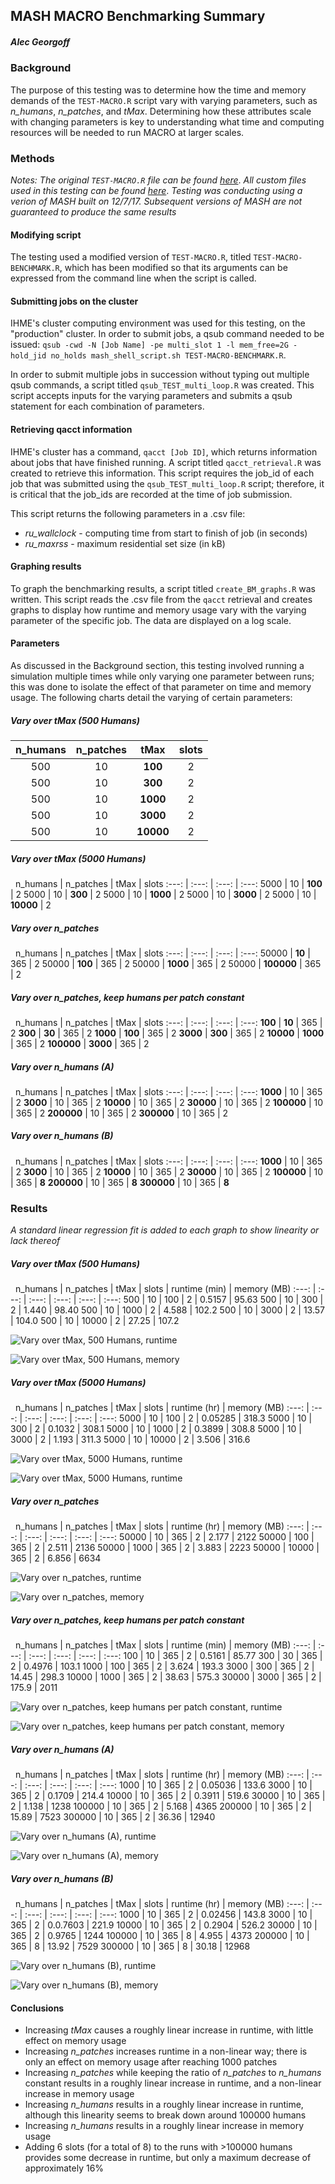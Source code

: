 ## MASH MACRO Benchmarking Summary
##### Alec Georgoff
### Background
The purpose of this testing was to determine how the time and memory demands of the `TEST-MACRO.R` script vary with varying parameters, such as _n\_humans_, _n\_patches_, and _tMax_. Determining how these attributes scale with changing parameters is key to understanding what time and computing resources will be needed to run MACRO at larger scales.

### Methods
_Notes:_
_The original `TEST-MACRO.R` file can be found [here](https://github.com/smitdave/MASH-Main/tree/master/MASH-Test)_.
_All custom files used in this testing can be found [here](https://github.com/smitdave/MASH-Main/tree/master/MASH-dev/AlecGeorgoff/Benchmarking)_.
_Testing was conducting using a verion of MASH built on 12/7/17. Subsequent versions of MASH are not guaranteed to produce the same results_

#### Modifying script
The testing used a modified version of `TEST-MACRO.R`, titled `TEST-MACRO-BENCHMARK.R`, which has been modified so that its arguments can be expressed from the command line when the script is called.

#### Submitting jobs on the cluster
IHME's cluster computing environment was used for this testing, on the "production" cluster. In order to submit jobs, a qsub command needed to be issued: `qsub -cwd -N [Job Name] -pe multi_slot 1 -l mem_free=2G -hold_jid no_holds mash_shell_script.sh TEST-MACRO-BENCHMARK.R`.

In order to submit multiple jobs in succession without typing out multiple qsub commands, a script titled `qsub_TEST_multi_loop.R` was created. This script accepts inputs for the varying parameters and submits a qsub statement for each combination of parameters.

#### Retrieving qacct information
IHME's cluster has a command, `qacct [Job ID]`, which returns information about jobs that have finished running. A script titled `qacct_retrieval.R` was created to retrieve this information. This script requires the job_id of each job that was submitted using the `qsub_TEST_multi_loop.R` script; therefore, it is critical that the job_ids are recorded at the time of job submission.

This script returns the following parameters in a .csv file:
* _ru\_wallclock_ - computing time from start to finish of job (in seconds)
* _ru\_maxrss_ - maximum residential set size (in kB)

#### Graphing results
To graph the benchmarking results, a script titled `create_BM_graphs.R` was written. This script reads the .csv file from the `qacct` retrieval and creates graphs to display how runtime and memory usage vary with the varying parameter of the specific job. The data are displayed on a log scale.

#### Parameters
As discussed in the Background section, this testing involved running a simulation multiple times while only varying one parameter between runs; this was done to isolate the effect of that parameter on time and memory usage. The following charts detail the varying of certain parameters:

##### _**Vary over tMax (500 Humans)**_

n\_humans | n\_patches | tMax | slots
:---: | :---: | :---: | :---:
500 | 10 | **100** | 2
500 | 10 | **300** | 2
500 | 10 | **1000** | 2
500 | 10 | **3000** | 2
500 | 10 | **10000** | 2

##### _**Vary over tMax (5000 Humans)**_
&nbsp;
n\_humans | n\_patches | tMax | slots
:---: | :---: | :---: | :---:
5000 | 10 | **100** | 2
5000 | 10 | **300** | 2
5000 | 10 | **1000** | 2
5000 | 10 | **3000** | 2
5000 | 10 | **10000** | 2
&nbsp;
##### _**Vary over n\_patches**_
&nbsp;
n\_humans | n\_patches | tMax | slots
:---: | :---: | :---: | :---:
50000 | **10** | 365 | 2
50000 | **100** | 365 | 2
50000 | **1000** | 365 | 2
50000 | **100000** | 365 | 2
&nbsp;
##### _**Vary over n\_patches, keep humans per patch constant**_
&nbsp;
n\_humans | n\_patches | tMax | slots
:---: | :---: | :---: | :---:
**100** | **10** | 365 | 2
**300** | **30** | 365 | 2
**1000** | **100** | 365 | 2
**3000** | **300** | 365 | 2
**10000** | **1000** | 365 | 2
**100000** | **3000** | 365 | 2
&nbsp;
##### _**Vary over n\_humans (A)**_
&nbsp;
n\_humans | n\_patches | tMax | slots
:---: | :---: | :---: | :---:
**1000** | 10 | 365 | 2
**3000** | 10 | 365 | 2
**10000** | 10 | 365 | 2
**30000** | 10 | 365 | 2
**100000** | 10 | 365 | 2
**200000** | 10 | 365 | 2
**300000** | 10 | 365 | 2
&nbsp;
##### _**Vary over n\_humans (B)**_
&nbsp;
n\_humans | n\_patches | tMax | slots
:---: | :---: | :---: | :---:
**1000** | 10 | 365 | 2
**3000** | 10 | 365 | 2
**10000** | 10 | 365 | 2
**30000** | 10 | 365 | 2
**100000** | 10 | 365 | **8**
**200000** | 10 | 365 | **8**
**300000** | 10 | 365 | **8**

### Results
_A standard linear regression fit is added to each graph to show linearity or lack thereof_

##### _**Vary over tMax (500 Humans)**_
&nbsp;
n\_humans | n\_patches | tMax | slots | runtime (min) | memory (MB)
:---: | :---: | :---: | :---: | :---: | :---:
500 | 10 | 100 | 2 | 0.5157 | 95.63
500 | 10 | 300 | 2 | 1.440 | 98.40
500 | 10 | 1000 | 2 | 4.588 | 102.2
500 | 10 | 3000 | 2 | 13.57 | 104.0
500 | 10 | 10000 | 2 | 27.25 | 107.2

![Vary over tMax, 500 Humans, runtime](https://github.com/smitdave/MASH-Main/blob/master/MASH-dev/AlecGeorgoff/Benchmarking/BM_results/benchmarking_results_vary_tMax_nh_500_RUNTIME.png?raw=true)

![Vary over tMax, 500 Humans, memory](https://github.com/smitdave/MASH-Main/blob/master/MASH-dev/AlecGeorgoff/Benchmarking/BM_results/benchmarking_results_vary_tMax_nh_500_MEMORY.png?raw=true)

##### _**Vary over tMax (5000 Humans)**_
&nbsp;
n\_humans | n\_patches | tMax | slots | runtime (hr) | memory (MB)
:---: | :---: | :---: | :---: | :---: | :---:
5000 | 10 | 100 | 2 | 0.05285 | 318.3
5000 | 10 | 300 | 2 | 0.1032 | 308.1
5000 | 10 | 1000 | 2 | 0.3899 | 308.8
5000 | 10 | 3000 | 2 | 1.193 | 311.3
5000 | 10 | 10000 | 2 | 3.506 | 316.6

![Vary over tMax, 5000 Humans, runtime](https://github.com/smitdave/MASH-Main/blob/master/MASH-dev/AlecGeorgoff/Benchmarking/BM_results/benchmarking_results_vary_tMax_nh_5000_RUNTIME.png?raw=true)

![Vary over tMax, 5000 Humans, runtime](https://github.com/smitdave/MASH-Main/blob/master/MASH-dev/AlecGeorgoff/Benchmarking/BM_results/benchmarking_results_vary_tMax_nh_5000_MEMORY.png?raw=true)

##### _**Vary over n\_patches**_
&nbsp;
n\_humans | n\_patches | tMax | slots | runtime (hr) | memory (MB)
:---: | :---: | :---: | :---: | :---: | :---:
50000 | 10 | 365 | 2 | 2.177 | 2122
50000 | 100 | 365 | 2 | 2.511 | 2136
50000 | 1000 | 365 | 2 | 3.883 | 2223
50000 | 10000 | 365 | 2 | 6.856 | 6634

![Vary over n\_patches, runtime](https://github.com/smitdave/MASH-Main/blob/master/MASH-dev/AlecGeorgoff/Benchmarking/BM_results/benchmarking_results_vary_n_patches_RUNTIME.png?raw=true)

![Vary over n\_patches, memory](https://github.com/smitdave/MASH-Main/blob/master/MASH-dev/AlecGeorgoff/Benchmarking/BM_results/benchmarking_results_vary_n_patches_MEMORY.png?raw=true)

##### _**Vary over n\_patches, keep humans per patch constant**_
&nbsp;
n\_humans | n\_patches | tMax | slots | runtime (min) | memory (MB)
:---: | :---: | :---: | :---: | :---: | :---:
100 | 10 | 365 | 2 | 0.5161 | 85.77
300 | 30 | 365 | 2 | 0.4976 | 103.1
1000 | 100 | 365 | 2 | 3.624 | 193.3
3000 | 300 | 365 | 2 | 14.45 | 298.3
10000 | 1000 | 365 | 2 | 38.63 | 575.3
30000 | 3000 | 365 | 2 | 175.9 | 2011

![Vary over n\_patches, keep humans per patch constant, runtime](https://github.com/smitdave/MASH-Main/blob/master/MASH-dev/AlecGeorgoff/Benchmarking/BM_results/benchmarking_results_vary_n_patches_const_ratio_RUNTIME.png?raw=true)

![Vary over n\_patches, keep humans per patch constant, memory](https://github.com/smitdave/MASH-Main/blob/master/MASH-dev/AlecGeorgoff/Benchmarking/BM_results/benchmarking_results_vary_n_patches_const_ratio_MEMORY.png?raw=true)

##### _**Vary over n\_humans (A)**_
&nbsp;
n\_humans | n\_patches | tMax | slots | runtime (hr) | memory (MB)
:---: | :---: | :---: | :---: | :---: | :---:
1000 | 10 | 365 | 2 | 0.05036 | 133.6
3000 | 10 | 365 | 2 | 0.1709 | 214.4
10000 | 10 | 365 | 2 | 0.3911 | 519.6
30000 | 10 | 365 | 2 | 1.138 | 1238
100000 | 10 | 365 | 2 | 5.168 | 4365
200000 | 10 | 365 | 2 | 15.89 | 7523
300000 | 10 | 365 | 2 | 36.36 | 12940

![Vary over n\_humans (A), runtime](https://github.com/smitdave/MASH-Main/blob/master/MASH-dev/AlecGeorgoff/Benchmarking/BM_results/benchmarking_results_vary_n_humans_A_RUNTIME.png?raw=true)

![Vary over n\_humans (A), memory](https://github.com/smitdave/MASH-Main/blob/master/MASH-dev/AlecGeorgoff/Benchmarking/BM_results/benchmarking_results_vary_n_humans_A_MEMORY.png?raw=true)

##### _**Vary over n\_humans (B)**_
&nbsp;
n\_humans | n\_patches | tMax | slots | runtime (hr) | memory (MB)
:---: | :---: | :---: | :---: | :---: | :---:
1000 | 10 | 365 | 2 | 0.02456 | 143.8
3000 | 10 | 365 | 2 | 0.0.7603 | 221.9
10000 | 10 | 365 | 2 | 0.2904 | 526.2
30000 | 10 | 365 | 2 | 0.9765 | 1244
100000 | 10 | 365 | 8 | 4.955 | 4373
200000 | 10 | 365 | 8 | 13.92 | 7529
300000 | 10 | 365 | 8 | 30.18 | 12968

![Vary over n\_humans (B), runtime](https://github.com/smitdave/MASH-Main/blob/master/MASH-dev/AlecGeorgoff/Benchmarking/BM_results/benchmarking_results_vary_n_humans_B_RUNTIME.png?raw=true)

![Vary over n\_humans (B), memory](https://github.com/smitdave/MASH-Main/blob/master/MASH-dev/AlecGeorgoff/Benchmarking/BM_results/benchmarking_results_vary_n_humans_B_MEMORY.png?raw=true)

#### Conclusions

* Increasing _tMax_ causes a roughly linear increase in runtime, with little effect on memory usage
* Increasing _n\_patches_ increases runtime in a non-linear way; there is only an effect on memory usage after reaching 1000 patches
* Increasing _n\_patches_ while keeping the ratio of _n\_patches_ to _n\_humans_ constant results in a roughly linear increase in runtime, and a non-linear increase in memory usage
* Increasing _n\_humans_ results in a roughly linear increase in runtime, although this linearity seems to break down around 100000 humans
* Increasing _n\_humans_ results in a roughly linear increase in memory usage
* Adding 6 slots (for a total of 8) to the runs with >100000 humans provides some decrease in runtime, but only a maximum decrease of approximately 16%